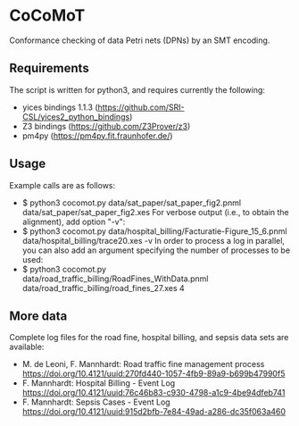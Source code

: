 # CoCoMoT
Conformance checking of data Petri nets (DPNs) by an SMT encoding.

## Requirements
The script is written for python3, and requires currently the following:
 * yices bindings 1.1.3 (https://github.com/SRI-CSL/yices2_python_bindings)
 * Z3 bindings (https://github.com/Z3Prover/z3)
 * pm4py (https://pm4py.fit.fraunhofer.de/)

## Usage
Example calls are as follows:
 * $ python3 cocomot.py data/sat_paper/sat_paper_fig2.pnml data/sat_paper/sat_paper_fig2.xes
For verbose output (i.e., to obtain the alignment), add option "-v":
 * $ python3 cocomot.py data/hospital_billing/Facturatie-Figure_15_6.pnml data/hospital_billing/trace20.xes -v
In order to process a log in parallel, you can also add an argument specifying the number
of processes to be used:
 * $ python3 cocomot.py data/road_traffic_billing/RoadFines_WithData.pnml data/road_traffic_billing/road_fines_27.xes 4

## More data
Complete log files for the road fine, hospital billing, and sepsis data sets are
available:
  * M. de Leoni, F. Mannhardt: Road traffic fine management process
    https://doi.org/10.4121/uuid:270fd440-1057-4fb9-89a9-b699b47990f5
  * F. Mannhardt: Hospital Billing - Event Log
    https://doi.org/10.4121/uuid:76c46b83-c930-4798-a1c9-4be94dfeb741
  * F. Mannhardt: Sepsis Cases - Event Log
    https://doi.org/10.4121/uuid:915d2bfb-7e84-49ad-a286-dc35f063a460
